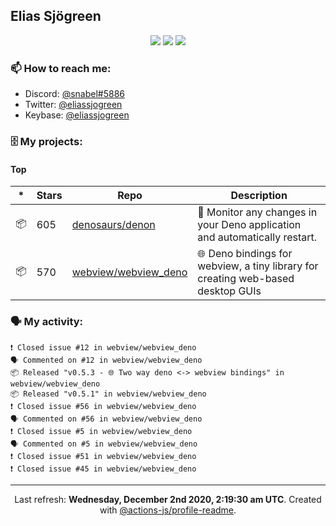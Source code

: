 ## Elias Sjögreen

<p align="center">
  <img src="https://img.shields.io/badge/🎂-dec. 2003-success" />
  <img src="https://img.shields.io/badge/🌎-Stockholm-informational" />
  <img src="https://img.shields.io/badge/👦-He/Him-informational" />
</p>

### 📫 How to reach me:

- Discord: [@snabel#5886](https://discord.com/users/267978757799673866)
- Twitter: [@eliassjogreen](https://twitter.com/eliassjogreen)
- Keybase: [@eliassjogreen](https://keybase.io/eliassjogreen)

### 🗄 My projects:

#### Top
|*|Stars|Repo|Description|
|---|---|---|---|
| 📦 | 605 | [denosaurs/denon](https://github.com/denosaurs/denon) | 👀 Monitor any changes in your Deno application and automatically restart. |
| 📦 | 570 | [webview/webview_deno](https://github.com/webview/webview_deno) | 🌐 Deno bindings for webview, a tiny library for creating web-based desktop GUIs |

### 🗣 My activity:

```
❗️ Closed issue #12 in webview/webview_deno
🗣 Commented on #12 in webview/webview_deno
📦 Released "v0.5.3 - 🌐 Two way deno <-> webview bindings" in webview/webview_deno
📦 Released "v0.5.1" in webview/webview_deno
❗️ Closed issue #56 in webview/webview_deno
🗣 Commented on #56 in webview/webview_deno
❗️ Closed issue #5 in webview/webview_deno
🗣 Commented on #5 in webview/webview_deno
❗️ Closed issue #51 in webview/webview_deno
❗️ Closed issue #45 in webview/webview_deno
```

------------
<p align="center">Last refresh: <b>Wednesday, December 2nd 2020, 2:19:30 am UTC</b>. Created with <a href=https://github.com/marketplace/actions/profile-readme>@actions-js/profile-readme</a>.</p>

